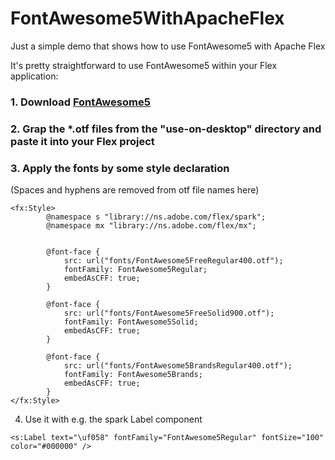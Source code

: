 # FontAwesome5WithApacheFlex
Just a simple demo that shows how to use FontAwesome5 with Apache Flex


It's pretty straightforward to use FontAwesome5 within your Flex application:

### 1. Download [FontAwesome5](https://use.fontawesome.com/releases/v5.0.6/fontawesome-free-5.0.6.zip)

### 2. Grap the *.otf files from the "use-on-desktop" directory and paste it into your Flex project

### 3. Apply the fonts by some style declaration
(Spaces and hyphens are removed from otf file names here)

```
<fx:Style>
		@namespace s "library://ns.adobe.com/flex/spark";
		@namespace mx "library://ns.adobe.com/flex/mx";
		
		
		@font-face { 
			src: url("fonts/FontAwesome5FreeRegular400.otf"); 
			fontFamily: FontAwesome5Regular;
			embedAsCFF: true;
		}
		
		@font-face { 
			src: url("fonts/FontAwesome5FreeSolid900.otf"); 
			fontFamily: FontAwesome5Solid;
			embedAsCFF: true;
		}
		
		@font-face { 
			src: url("fonts/FontAwesome5BrandsRegular400.otf"); 
			fontFamily: FontAwesome5Brands;
			embedAsCFF: true;
		}	
</fx:Style>
```

4. Use it with e.g. the spark Label component
```
<s:Label text="\uf058" fontFamily="FontAwesome5Regular" fontSize="100" color="#000000" />
```

